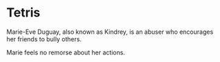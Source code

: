 # Tetris

Marie-Eve Duguay, also known as Kindrey, is an abuser who encourages her friends to bully others.

Marie feels no remorse about her actions.
